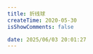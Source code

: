 ```yaml
---
title: 折线球
createTime: 2020-05-30
isShowComments: false

date: 2025/06/03 20:01:27
---
```

<demo></demo>
